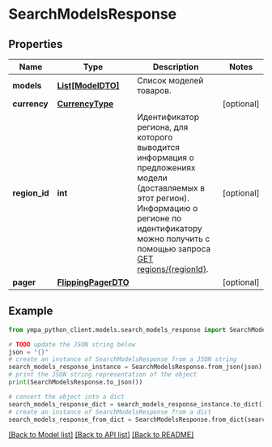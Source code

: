 # SearchModelsResponse


## Properties

Name | Type | Description | Notes
------------ | ------------- | ------------- | -------------
**models** | [**List[ModelDTO]**](ModelDTO.md) | Список моделей товаров. | 
**currency** | [**CurrencyType**](CurrencyType.md) |  | [optional] 
**region_id** | **int** | Идентификатор региона, для которого выводится информация о предложениях модели (доставляемых в этот регион).  Информацию о регионе по идентификатору можно получить с помощью запроса [GET regions/{regionId}](../../reference/regions/searchRegionsById.md).  | [optional] 
**pager** | [**FlippingPagerDTO**](FlippingPagerDTO.md) |  | [optional] 

## Example

```python
from ympa_python_client.models.search_models_response import SearchModelsResponse

# TODO update the JSON string below
json = "{}"
# create an instance of SearchModelsResponse from a JSON string
search_models_response_instance = SearchModelsResponse.from_json(json)
# print the JSON string representation of the object
print(SearchModelsResponse.to_json())

# convert the object into a dict
search_models_response_dict = search_models_response_instance.to_dict()
# create an instance of SearchModelsResponse from a dict
search_models_response_from_dict = SearchModelsResponse.from_dict(search_models_response_dict)
```
[[Back to Model list]](../README.md#documentation-for-models) [[Back to API list]](../README.md#documentation-for-api-endpoints) [[Back to README]](../README.md)


